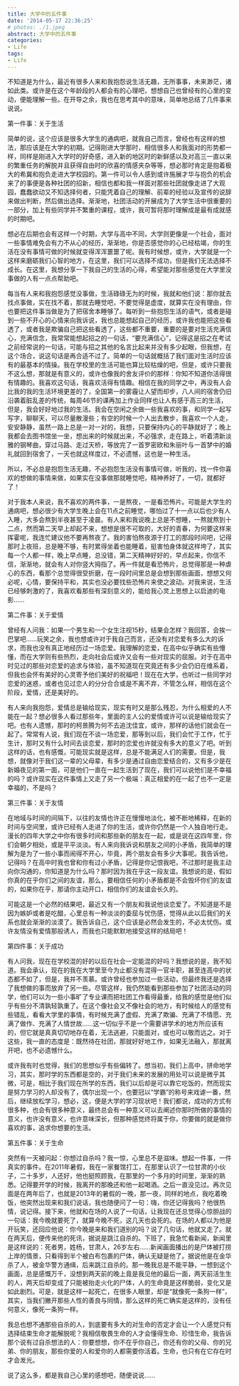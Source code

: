 ```yaml
---
title: 大学中的五件事
date: '2014-05-17 22:36:25'
# photos: ./1.jpeg
abstract: 大学中的五件事
categories:
- Life
tags:
- Life
---
```


不知道是为什么，最近有很多人来和我抱怨说生活无趣，无所事事，未来渺茫，诸如此类。或许是在这个年龄段的人都会有的心理吧，想想自己也曾经有的心里的变动，便能理解一些。在开导之余，我也在思考其中的意味，简单地总结了几件事来说说。

第一件事：关于生活

简单的说，这个应该是很多大学生的通病吧，就我自己而言，曾经也有这样的想法，那应该是在大学的初期。记得刚进大学那时，相信很多人和我面对的形势都一样，同样是刚进入大学时的好奇感，进入新的地区时的新鲜感以及对高三一直以来的繁重任务的解脱并且获得自由时的欣喜的情感夹杂等等，想必那时肯定是抱着极大的希冀和抱负走进大学校园的。第一件可以令人感到或许施展才华与抱负的机会来了的事便是各种社团的招新，相信也都和我一样面对那些社团就像走进了大观园，蠢蠢欲动又不知选择何者，只能凭着自己的理解、前辈的经验以及宣传的说辞来做出判断，然后做出选择。渐渐地，社团活动的开展成为了大学生活中很重要的一部分，加上有些同学并不繁重的课程，或许，我可暂将那时理解成是最有成就感的时期吧。

想必在后期也会有这样一个时期，大学与高中不同，大学则更像是一个社会，面对一些事情难免会有力不从心的经历，渐渐地，你是否感觉你的心已经枯竭，你的生活在没有事情可做的时候就变得浑浑噩噩了呢。我有时候想，或许，大学就是一个这样来磨砺我们心智的地方，在这里，我们可以选择不成功，但是我们无法选择不成长。在这里，我想分享一下我自己的生活的心得，希望能对那些感觉在大学里没事做的人有一点点帮助吧。

每当有人来和我抱怨感觉没事做，生活碌碌无为的时候，我就和他们说：那你就去找点事做，实在找不着，那就去睡觉吧，不要觉得是虚度，就算实在没有理由，你也要把这件事当做是为了把宿舍本睡够了。每听到一些抱怨生活的语气，或者是碰到一些不开心的心情来向我诉说，我也总能想起自己的经历，或许我也能把这些看透了，或者我是欺骗自己把这些看透了，这些都不重要，重要的是要对生活充满信心，充满信念，我常常能想起招之的一句话，“要充满信心”，记得这是招之在考试之前经常说的一句话，可能与招之其他的名言比起来并没有多少起眼，但我想，在这个场合，说这句话是再合适不过了。简单的一句话就概括了我们面对生活时应该有的最基本的情操。我在学校里的生活可能也算比较枯燥的吧，但是，或许只要我不这么想，那就是有意义的，或许也像我的舍友评价的那样：你知不知道你活得很有情趣的。我喜欢这句话，我喜欢活得有情趣。相信在我的同学之中，再没有人会比我的我的生活环境更差的了，全国第一的雾霾让人望而却步，八人间的宿舍仍旧沿袭着脏乱差的传统，每周46节的课再加上作业同样也让人有感于高三的生活，但是，我会好好地过我的生活。我会在空闲之余做一些我喜欢的事，和同学一起写写字，聊聊天，可以尽量散漫些；有空的时候一个人出去散步，我喜欢一个人走，安安静静，虽然一路上总是一对一对的，我想，只要保持内心的平静就好了；晚上我都会去图书馆坐一坐，想出来的时候就出来，不必强求，走在路上，听着清新淡雅的钢琴曲，穿过马路、走过天桥，等放完了一首罗密欧和朱丽叶与一首梦中的婚礼就回到宿舍了，一天也就这样度过，不必遗憾，这也是一种生活。

所以，不必总是抱怨生活无趣，不必抱怨生活没有事情可做，听我的，找一件你喜欢的想做的事情来做，如果实在没事做那就睡觉吧，精神养好了，一切，就都好了！

对于我本人来说，我不喜欢的两件事，一是熬夜，一是看恐怖片。可能是大学生的通病吧，想必很少有大学生晚上会在11点之前睡觉，哪怕过了十一点以后也少有人入睡，大多会熬到半夜甚至于凌晨。有人来和我说晚上总是不想睡，一熬就熬到十二点，然而第二天早上却起不来，想想是很不可取的，大好的青春，为何要这样来挥霍呢，我连忙建议他不要再熬夜了。我的害怕熬夜源于打工的那段时间吧，记得那时上夜班，总是睡不够，有时累得坐着也能睡着，挺害怕身体就这样垮了，其实每一个人都一样，晚上早点睡，总没错，第二天精神好好的，早点起来，你信不信，渐渐地，就会有人对你竖大拇指了。再一件就是看恐怖片，总觉得那是一种虐心的东西，看那个总觉得很受折磨，在一段时间里总是会想到那些画面，想想又何必呢，心情，要保持平和，其实也没必要找些恐怖片来使之波动。对我来说，生活已经够刺激的了，我喜欢看那些有深刻意义的，能给我心灵上思想上以启迪的电影……

第二件事：关于爱情

曾经有人问我：如果一个男生和一个女生注视15秒，结果会怎样？我回答，会挨一巴掌吧……玩笑之余，我也想或许对于我自己而言，还没有对恋爱有多么大的诉求，而我也没有真正地经历过一场恋爱。我理解的恋爱，在高中似乎确实有些懵懂，而在大学则有些热烈，走向社会后或许又会有一些对现实的屈服。对于在高中时见过的那些对恋爱的追求与体验，虽不知道现在究竟还有多少会仍旧在维系着，但我也会怀有美好的心灵寄予他们美好的祝福吧！现在在大学，也听过一些同学对恋爱的迷惑，或者也见过恋人的分分合合或是不离不弃，不管怎么样，相信在这个阶段，爱情，还是美好的。

有人来向我抱怨，爱情总是输给现实，现实有时又是那么残忍，为什么相爱的人不能在一起？想必很多人看过那些年，里面的主人公的爱情或许可以说是输给现实了吧。也有人遗憾，那时的柯景腾为何不去追沈佳宜，或许，那样的话他们就会在一起了。常常有人说，我们现在不谈一场恋爱，那等到以后，我们会忙于工作，忙于生计，那时又有什么时间去谈恋爱，那时的恋爱也许就没有多大的意义了吧。听到这样的话，也有感慨，可能现实就是这样，总是不能满足人们的需要。但是，我想，就像对于我们这一辈的父母辈，有多少是通过自由恋爱结合的，又有多少是在新婚夜见的第一面，可是他们一直在一起生活到了现在，我们可以说他们是不幸福的吗？或许现实在这件事情上又走了另一个极端：真正相爱的在一起了也不一定是幸福的，不是吗？

第三件事：关于友情

在地域与时间的间隔下，以往的友情也许正在慢慢地淡化，被不断地稀释，在新的时间与空间里，或许已经有人走进了你的生活，或许你仍然是一个人独自地行走。漫长的四年大学之中你有很多时间和那些新的朋友在一起，或是说在这四年里，你们会朝夕相处，或是平平淡淡。有人来向我诉说和朋友之间的小矛盾，我简单的理解为是为了一些小事而闹得不开心，毕竟，两个朋友会有多少大事呢。我告诉他，记得吗？在高中时我也曾和你有过小矛盾，记得是你记恨我吧，不过那时是我主动向你沟通的，你知道是为什么吗？那时因为我在乎这一段友谊。我想说的是，假如你真的在乎你们之间的友谊，那么，要相信任何的小矛盾都是不会毁坏你们的友谊的，如果你在乎，那请你主动开口，相信你们的友谊会长久的。

可能这是一个必然的结果吧，最近又有一个朋友和我说他谈恋爱了。不知道是不是因为嫉妒或者是吃醋，心里总有一种淡淡的委屈与忧伤感，觉得从此以后我们的关系也就会渐渐的淡漠了。我告诉自己，这个应该是必然会发生的，不必太忧伤。或许友情没有爱情那般诱人，而我也只能默默地接受这样的结局吧！

第四件事：关于成功

有人问我，现在在学校混的好的以后在社会一定能混的好吗？我想说的是，我不知道。我会承认，现在的我在大学里至今为止都没有混得一官半职，甚至连高中的状态都不如了，但是，我并不羡慕。或许曾经也参加过一些活动，但最终我还是选择了我想做的事而放弃了另一些。尽管这样，我仍然能看到那些参加了社团活动的同学，他们可以为一些小事旷了专业课而把社团工作看得最重，给我的感觉是他们似乎有些分不清孰轻孰重了。在这个像社会又不像社会的地方，有时候给人的感觉有些错乱，看看大学里的事情，有时候充满了虚假、充满了欺骗、充满了不情愿、充满了做作、充满了人情世故……这一切似乎不是一个需要讲学术的地方所应该有的，但它就是真真切切地存在着，无法逃避，只能面对，或也可以敬而远之。对于这些，我一直的态度是：既然待在社团，那就好好地工作，如果无法融入，那就离开吧，也不必遗憾什么。

或许我有时也觉得，我们的思想似乎有些偏转了。想当初，我们上高中，拼命地学习，其实，那时学的东西都是空的，对于我们未来的发展的用处可以说是微乎其微，可是，相比于我们现在所学的东西，我们以后却是可以靠它吃饭的，然而现实是努力学习的人却没有了，偶尔出现一个，也要冠以“学霸”的称号来戏谑一番，然后，继续放松学习，想必，这，便是大学的学习现状吧！我们都说，成功的方式有很多种，也会有很多种意义，最终总会有一种意义可以去阐述你那时所做的事情的意义，也许没有意义，也许意味深长，但那种感觉终将属于你，你要做的就是做你喜欢的事，追求你想要的生活。

第五件事：关于生命

突然有一天被问起：你想过自杀吗？我一惊，心里总不是滋味。想起一件事，一件真实的事件。在2011年暑假，我在一家餐馆打工，在那里认识了一位甘肃的小伙子，二十多岁，人还好，他也挺照顾我，在那里的一个多月的时间里，渐渐的熟悉。记得要开学的时候，我离开的那晚还和他一起喝酒。之后一直没见过。再次见面是在两年后了，也就是2013年的暑假的一晚，那一夜，同样的地点，我吃着晚饭，他突然出现来和我们说话，我也随便问了一句：嗨，你还记得我吗？他很热情，说记得。接下来，他就和在场的人说了一句话，让我现在还总觉得心惊胆战的一句话：我今晚就要死了，就算今晚不死，这几天也会死的。在场的人都以为他是开玩笑，还回应他说：你今晚是来和我们道别的吗？说了几句话，他就又走了。就在两天后，便传来他的死讯，据说是跳江自杀的。下班了，我急忙看新闻，新闻里是这样说的：死者男，姓杨，甘肃人，26岁左右……新闻画面播出的是尸体被打捞上岸的情景，只看得到半个被白布包裹的尸体，确认无疑是他了。据说他是在金华杀了人，被金华警方通缉，后来跳江自杀的。那一晚我总是不能平静，一想到这个画面，总是感慨万千，没想到两天前的晚上竟是我见他的最后一面，两天前活生生的人，两天后却变成了只能被抬走火化的尸体，人的生命竟是这样脆弱，变化又是如此剧烈。可是，就是这样一起死亡，在很多人眼里，却是“就像死一条狗一样”，其实，当我们撇开那些人性的善良与同情，那么这样的死亡确实是这样的，没有任何意义，像死一条狗一样。

我总也想不通那些自杀的人，到底要有多大的对生命的否定才会让一个人感觉只有选择结束生命才能解脱呢？我相信敬畏生命的人才会懂得生命、珍惜生命，我告诉那个说有过自杀想法的人：你要想想，你不在乎你自己，你还有你的父母、你的兄弟、你的朋友，那些你爱的人和爱你的人都需要你活着。生命，也只有在它存在时才会发光。

说了这么多，都是我自己心里的感想吧，随便说说……